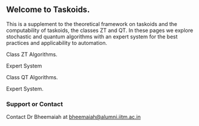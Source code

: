## Welcome to Taskoids.
This is a supplement to the theoretical framework on taskoids and the computability of taskoids, the classes ZT and QT.
In these pages we explore stochastic and quantum algorithms with an expert system for the best practices and applicability to automation.

Class ZT Algorithms.

Expert System

Class QT Algorithms.

Expert System.






### Support or Contact

Contact Dr Bheemaiah at bheemaiah@alumni.iitm.ac.in
